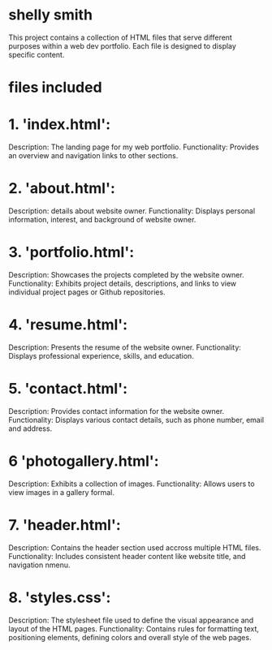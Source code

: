 # shelly smith

This project contains a collection of HTML files that serve different purposes within a web dev portfolio. Each file is designed to display specific content.

# files included

# 1. 'index.html': 
Description: The landing page for my web portfolio.
Functionality: Provides an overview and navigation links to other sections.

# 2. 'about.html':
Description: details about website owner.
Functionality: Displays personal information, interest, and background of website owner.

# 3. 'portfolio.html': 
Description: Showcases the projects completed by the website owner.
Functionality: Exhibits project details, descriptions, and links to view individual project pages or Github repositories.

# 4. 'resume.html':
Description: Presents the resume of the website owner.
Functionality: Displays professional experience, skills, and education.

# 5. 'contact.html':
Description: Provides contact information for the website owner.
Functionality: Displays various contact details, such as phone number, email and address.

# 6 'photogallery.html':
Description: Exhibits a collection of images.
Functionality: Allows users to view images in a gallery formal.

# 7. 'header.html':
Description: Contains the header section used accross multiple HTML files.
Functionality: Includes consistent header content like website title, and navigation nmenu.

# 8. 'styles.css':
Description: The stylesheet file used to define the visual appearance and layout of the HTML pages.
Functionality: Contains rules for formatting text, positioning elements, defining colors and overall style of the web pages.

